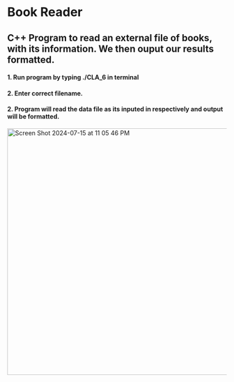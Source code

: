 # Book Reader
## C++ Program to read an external file of books, with its information. We then ouput our results formatted.
#### 1. Run program by typing ./CLA_6 in terminal
#### 2. Enter correct filename.
#### 2. Program will read the data file as its inputed in respectively and output will be formatted.
<img width="566" alt="Screen Shot 2024-07-15 at 11 05 46 PM" src="https://github.com/user-attachments/assets/88261995-1c8d-4094-9b61-aee2d7a28d16">
